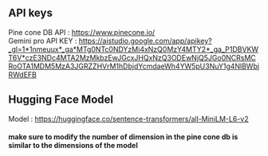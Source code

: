 
## API keys

 Pine cone DB API : https://www.pinecone.io/
<br>
Gemini pro API KEY : https://aistudio.google.com/app/apikey?_gl=1*1nmeuux*_ga*MTg0NTc0NDYzMi4xNzQ0MzY4MTY2*_ga_P1DBVKWT6V*czE3NDc4MTA2MzMkbzEwJGcxJHQxNzQ3ODEwNjQ5JGo0NCRsMCRoOTA1MDM5MzA3JGRZZHVrM1hDbjdYcmdaeWh4YW5pU3NuY1g4NlBWbjRWdEFB


## Hugging Face Model
Model : https://huggingface.co/sentence-transformers/all-MiniLM-L6-v2

#### make sure to modify the number of dimension in the pine cone db is similar to the dimensions of the model
